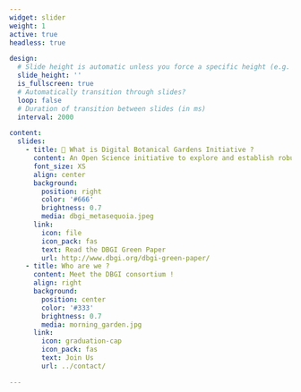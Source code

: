 ```yaml
---
widget: slider
weight: 1
active: true
headless: true

design:
  # Slide height is automatic unless you force a specific height (e.g. '400px')
  slide_height: ''
  is_fullscreen: true
  # Automatically transition through slides?
  loop: false
  # Duration of transition between slides (in ms)
  interval: 2000

content:
  slides:
    - title: 👋 What is Digital Botanical Gardens Initiative ?
      content: An Open Science initiative to explore and establish robust and scalable workflows for the digitization of chemo and biodiversity at a global scale in wild ecosystems.
      font_size: XS
      align: center
      background:
        position: right
        color: '#666'
        brightness: 0.7
        media: dbgi_metasequoia.jpeg
      link:
        icon: file
        icon_pack: fas
        text: Read the DBGI Green Paper
        url: http://www.dbgi.org/dbgi-green-paper/
    - title: Who are we ?
      content: Meet the DBGI consortium !
      align: right
      background:
        position: center
        color: '#333'
        brightness: 0.7
        media: morning_garden.jpg
      link:
        icon: graduation-cap
        icon_pack: fas
        text: Join Us
        url: ../contact/

---
```

